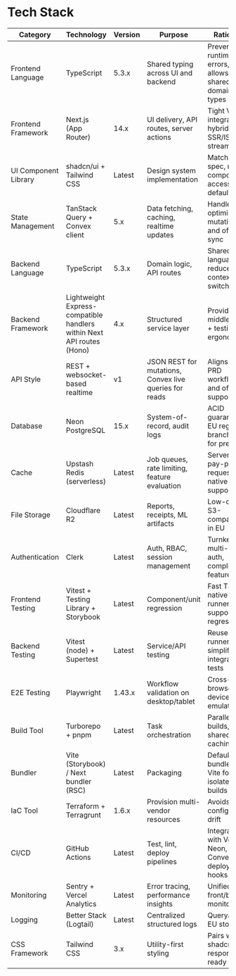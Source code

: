 # Tech Stack
| Category | Technology | Version | Purpose | Rationale |
|----------|------------|---------|---------|-----------|
| Frontend Language | TypeScript | 5.3.x | Shared typing across UI and backend | Prevents runtime errors, allows shared domain types |
| Frontend Framework | Next.js (App Router) | 14.x | UI delivery, API routes, server actions | Tight Vercel integration, hybrid SSR/ISR, streaming |
| UI Component Library | shadcn/ui + Tailwind CSS | Latest | Design system implementation | Matches UX spec, rapid composition, accessible defaults |
| State Management | TanStack Query + Convex client | 5.x | Data fetching, caching, realtime updates | Handles optimistic mutations and offline sync |
| Backend Language | TypeScript | 5.3.x | Domain logic, API routes | Shared language reduces context switching |
| Backend Framework | Lightweight Express-compatible handlers within Next API routes (Hono) | 4.x | Structured service layer | Provides middleware + testing ergonomics |
| API Style | REST + websocket-based realtime | v1 | JSON REST for mutations, Convex live queries for reads | Aligns with PRD workflows and offline support |
| Database | Neon PostgreSQL | 15.x | System-of-record, audit logs | ACID guarantees, EU region, branching for previews |
| Cache | Upstash Redis (serverless) | Latest | Job queues, rate limiting, feature evaluation | Serverless, pay-per-request, native Vercel support |
| File Storage | Cloudflare R2 | Latest | Reports, receipts, ML artifacts | Low-cost, S3-compatible in EU |
| Authentication | Clerk | Latest | Auth, RBAC, session management | Turnkey multi-role auth, compliance features |
| Frontend Testing | Vitest + Testing Library + Storybook | Latest | Component/unit regression | Fast TS-native runner, supports UI regression |
| Backend Testing | Vitest (node) + Supertest | Latest | Service/API testing | Reuses runner, simplifies integration tests |
| E2E Testing | Playwright | 1.43.x | Workflow validation on desktop/tablet | Cross-browser, device emulation |
| Build Tool | Turborepo + pnpm | Latest | Task orchestration | Parallel builds, shared caching |
| Bundler | Vite (Storybook) / Next bundler (RSC) | Latest | Packaging | Default Next bundler + Vite for isolated builds |
| IaC Tool | Terraform + Terragrunt | 1.6.x | Provision multi-vendor resources | Avoids configuration drift |
| CI/CD | GitHub Actions | Latest | Test, lint, deploy pipelines | Integrates with Vercel, Neon, Convex deploy hooks |
| Monitoring | Sentry + Vercel Analytics | Latest | Error tracing, performance insights | Unified front/back monitoring |
| Logging | Better Stack (Logtail) | Latest | Centralized structured logs | Queryable, EU storage |
| CSS Framework | Tailwind CSS | 3.x | Utility-first styling | Pairs with shadcn/ui, responsive-ready |
